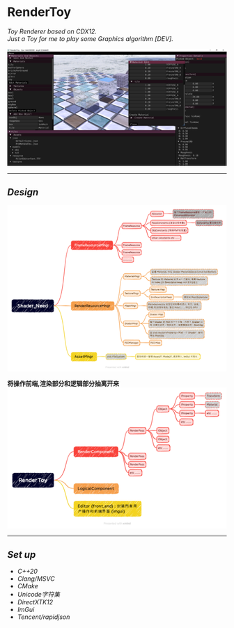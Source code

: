 # RenderToy
*Toy Renderer based on CDX12.*
<br/>
*Just a Toy for me to play some Graphics algorithm [DEV].*

<img src="docs/images/detail.png">

---
## ***Design***

<img src="docs/images/Shader_Need.png">

<br/>

**将操作前端,渲染部分和逻辑部分抽离开来**
<img src="docs/images/RenderToy_H.png">

---

## ***Set up***

* *C++20*
* *Clang/MSVC*
* *CMake*
* *Unicode字符集*
* *DirectXTK12*
* *ImGui*
* *Tencent/rapidjson*
